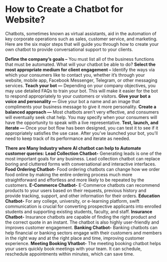 # How to Create a Chatbot for Website?
Chatbots, sometimes known as virtual assistants, aid in the automation of key corporate operations such as sales, customer service, and marketing. Here are the six major steps that will guide you through how to create your own chatbot to provide conversational support to your clients.

**Define the company’s goals –** You must list all of the business functions that must be automated. What will your chatbot be able to do?
**Select the most appropriate medium for client engagement –** Identify the ways via which your consumers like to contact you, whether it’s through your website, mobile app, Facebook Messenger, Telegram, or other messaging services.
**Teach your bot —** Depending on your company objectives, you may use detailed FAQs to train your bot. This will make it easier for the bot to respond appropriately to your customers or visitors.
**Give your bot a voice and personality —** Give your bot a name and an image that compliments your business message to give it more personality.
**Create a balanced approach —** Most chatbots aren’t very effective, and consumers will eventually seek chat help. You may specify when your consumers will have the opportunity to speak with a live representative.
**Test, launch, and iterate —** Once your bot flow has been designed, you can test it to see if it appropriately satisfies the use case. After you’ve launched your bot, you’ll need to keep track of its performance and iterate as needed.

**There are Many Industry where AI chatbot can help to Automate customer queries:**
**Lead Collection Chatbot-** Generating leads is one of the most important goals for any business. Lead collection chatbot can replace boring and cluttered forms with conversational and interactive interfaces.
**Food Ordering Chatbot-** Food ordering chatbots can change how we order food online by making the entire ordering process much more straightforward and effortless and more likely to be repeated by the customers.
**E-Commerce Chatbot-** E-Commerce chatbots can recommend products to your users based on their requests, previous history and provide tracking, support, and other information for their orders.
**Education Chatbot-** For any college, university, or e-learning platform, swift communication is crucial for converting prospective applicants into enrolled students and supporting existing students, faculty, and staff.
**Insurance Chatbot-** Insurance chatbots are capable of finding the right product and the correct quote in an instant. The chatbot is also highly user-friendly and improves customer engagement.
**Banking Chatbot-** Banking chatbots can help financial or banking sectors engage with their customers and members in the right way and at the right place and time, improving customer experience.
**Meeting Booking Vhatbot-** The meeting booking chatbot helps your users quickly book meetings with your team. It can schedule, reschedule appointments within minutes, which can save time.
